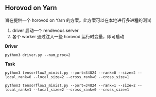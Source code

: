 ## Horovod on Yarn
旨在提供一个 horovod on Yarn 的方案。此方案可以在本地进行多进程的测试

1. driver 启动一个 rendevous server 
2. 各个 worker 通过注入一些 horovod 运行时变量，即可启动

__Driver__
```
python3 driver.py --num_proc=2
```

__Task__
```
python3 tensorflow2_minist.py --port=34824 --rank=0 --size=2 --local_rank=0 --local_size=2 --cross_rank=0 --cross_size=1  
```

```
python3 tensorflow2_minist.py --port=34824 --rank=1 --size=2 --local_rank=1 --local_size=2 --cross_rank=0 --cross_size=1
```
